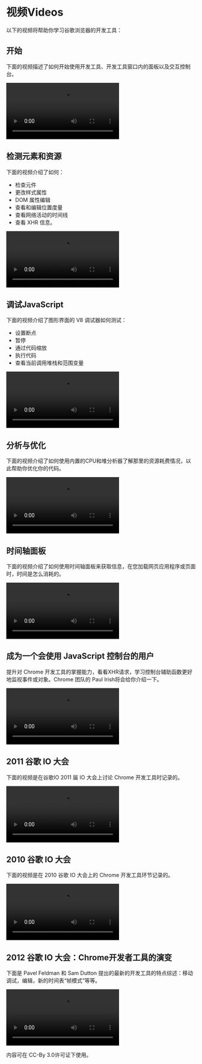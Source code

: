 # 视频Videos
以下的视频将帮助你学习谷歌浏览器的开发工具：

## 开始
下面的视频描述了如何开始使用开发工具、开发工具窗口内的面板以及交互控制台。

<video src="https://www.youtube.com/watch?v=7cqh7MGLgaM" controls="controls">
Google Chrome Developer Tools: Getting started
</video>

## 检测元素和资源

下面的视频介绍了如何：  

* 检查元件  
* 更改样式属性  
* DOM 属性编辑  
* 查看和编辑位置度量  
* 查看网络活动的时间线  
* 查看 XHR 信息。

<video src="https://www.youtube.com/watch?v=Mhb4n0yGYT4" controls="controls">
Google Chrome Developer Tools: Getting started
</video>


## 调试JavaScript
下面的视频介绍了图形界面的 V8 调试器如何测试：

* 设置断点  
* 暂停  
* 通过代码缩放  
* 执行代码  
* 查看当前调用堆栈和范围变量  

<video src="https://www.youtube.com/watch?v=c_oiQYirKuY" controls="controls">
Google Chrome Developer Tools: Getting started
</video>


## 分析与优化
下面的视频介绍了如何使用内置的CPU和堆分析器了解那里的资源耗费情况，以此帮助你优化你的代码。   

<video src="https://www.youtube.com/watch?v=OxW1dCjOstE" controls="controls">
Google Chrome Developer Tools: Getting started
</video>


## 时间轴面板
下面的视频介绍了如何使用时间轴面板来获取信息，在您加载网页应用程序或页面时，时间是怎么消耗的。   

<video src="https://www.youtube.com/watch?v=RhaWYQ44WEc" controls="controls">
Google Chrome Developer Tools: Getting started
</video>

## 成为一个会使用 JavaScript 控制台的用户

提升对 Chrome 开发工具的掌握能力，看看XHR请求，学习控制台辅助函数更好地监视事件或对象。Chrome 团队的 Paul Irish将会给你介绍一下。  

<video src="https://www.youtube.com/watch?v=4mf_yNLlgic" controls="controls"></video>

## 2011 谷歌 IO 大会
下面的视频是在谷歌IO 2011 届 IO 大会上讨论 Chrome 开发工具时记录的。

<video src="https://www.youtube.com/watch?v=N8SS-rUEZPg" controls="controls"></video>

## 2010 谷歌 IO 大会 
下面的视频是在 2010 谷歌 IO 大会上的 Chrome 开发工具环节记录的。

<video src="https://www.youtube.com/watch?v=TH7sJbyXHuk" controls="controls"></video>

## 2012 谷歌 IO 大会：Chrome开发者工具的演变
下面是 Pavel Feldman 和 Sam Dutton 提出的最新的开发工具的特点综述：移动调试，编辑，新的时间表“帧模式”等等。

<video src="https://www.youtube.com/watch?v=3pxf3Ju2row" controls="controls"></video>

内容可在 CC-By 3.0许可证下使用。
